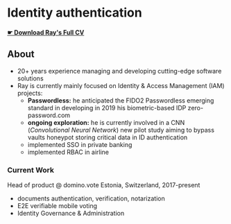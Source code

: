 # Identity authentication 

#### [ ☛ Download **Ray's Full CV**](https://bit.ly/raysume-onepage)

## About
- 20+ years experience managing and developing cutting-edge software solutions
- Ray is currently mainly focused on Identity & Access Management (IAM) projects: 
  - **Passwordless:** he anticipated the FIDO2 Passwordless emerging standard in developing in 2019 his biometric-based IDP zero-password.com
  - **ongoing exploration:** he is currently involved in a CNN (_Convolutional Neural Network_) new pilot study aiming to bypass vaults honeypot storing critical data in ID authentication
  - implemented SSO in private banking
  - implemented RBAC in airline

### Current Work
Head of product @ domino.vote  Estonia, Switzerland, 2017-present
- documents authentication, verification, notarization
- E2E verifiable mobile voting 
- Identity Governance & Administration
